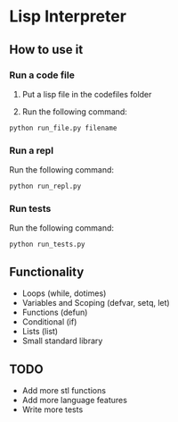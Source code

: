 # Lisp Interpreter


## How to use it

### Run a code file

1. Put a lisp file in the codefiles folder

2. Run the following command:

```
python run_file.py filename
```

### Run a repl
Run the following command:

```
python run_repl.py
```

### Run tests
Run the following command:

```
python run_tests.py
```


## Functionality
* Loops (while, dotimes)
* Variables and Scoping (defvar, setq, let)
* Functions (defun)
* Conditional (if)
* Lists (list)
* Small standard library


## TODO
* Add more stl functions
* Add more language features
* Write more tests